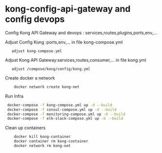 # kong-config-api-gateway and config devops

Config Kong API Gateway and devops : services,routes,plugins,ports,env,...

Adjust Config Kong :ports,env,... in file kong-compose.yml

````text
   adjust kong-compose.yml
````

Adjust Kong API Gateway:services,routes,consumer,... in file kong.yml

````text
   adjust /compose/kong/config/kong.yml
````

Create docker a network

````sh
    docker network create kong-net
````

Run Infra

```sh
 docker-compose -f kong-compose.yml up -d --build
 docker-compose -f consul-compose.yml up -d --build
 docker-compose -f monitoring-compose.yml up -d --build
 docker-compose -f elk-slack-compose.yml up -d --build
```

Clean up containers

````sh
    docker kill kong-container
    docker container rm kong-container
    docker network rm kong-net
````